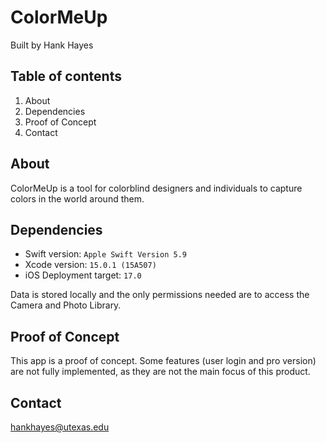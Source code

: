 # ColorMeUp
Built by Hank Hayes
## Table of contents
1. About
2. Dependencies
3. Proof of Concept
4. Contact
## About
ColorMeUp is a tool for colorblind designers and individuals to capture colors in the world around them.
## Dependencies
- Swift version: `Apple Swift Version 5.9`
- Xcode version: `15.0.1 (15A507)`
- iOS Deployment target: `17.0`

Data is stored locally and the only permissions needed are to access the Camera and Photo Library.
## Proof of Concept
This app is a proof of concept. Some features (user login and pro version) are not fully implemented, as they are not the main focus of this product.
## Contact
hankhayes@utexas.edu
